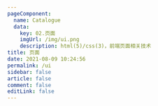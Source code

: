 ```yaml
---
pageComponent: 
  name: Catalogue
  data: 
    key: 02.页面
    imgUrl: /img/ui.png
    description: html(5)/css(3)，前端页面相关技术
title: 页面
date: 2021-08-09 10:24:56
permalink: /ui
sidebar: false
article: false
comment: false
editLink: false
---
```

